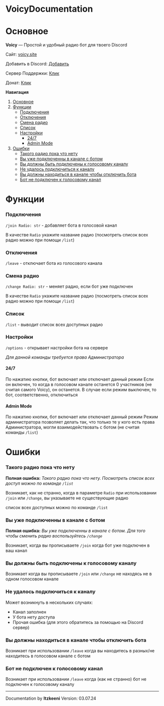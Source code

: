 # VoicyDocumentation

# Основное

<a name="main"></a>

**Voicy** — Простой и удобный радио бот для твоего Discord

Сайт: [voicy.site](https://voicy.site)

Добавить в Discord: [Добавить](https://discord.com/oauth2/authorize?client_id=1105500733333315644&permissions=2150631424&integration_type=0&scope=bot)

Сервер Поддержки: [Клик](https://discord.gg/4ed6dbJZvZ)

Донат: [Клик](https://www.donationalerts.com/r/voicycommunity)

**Навигация**

1. [Основное](#main)
2. [Функции](#function)
   - [Подключения](#join)
   - [Отключения](#leave)
   - [Смена радио](#change)
   - [Список](#list)
   - [Настройки](#settings)
     - [24/7](#always)
     - [Admin Mode](#adminmode)
3. [Ошибки](#error)
   - [Такого радио пока что нету](#404)
   - [Вы уже подключенны в канале с ботом](#401)
   - [Вы должны быть подключены к голосовому каналу](#402)
   - [Не удалось подключиться к каналу](#500)
   - [Вы должны находиться в канале чтобы отключить бота](#403)
   - [Бот не подключен к голосовому канал](#405)

# Функции

<a name="function"></a>

### Подключения

<a name="join"></a>

`/join Radio: str` - добавляет бота в голосовой канал

В качестве `Radio` укажите название радио (посмотреть список всех радио можно при помощи `/list`)

### Отключения

<a name="leave"></a>

`/leave` - отключает бота из голосового канала

### Смена радио

<a name="change"></a>

`/change Radio: str` - меняет радио, если бот уже подключен

В качестве `Radio` укажите название радио (посмотреть список всех радио можно при помощи `/list`)

### Список

<a name="list"></a>

`/list` - выводит список всех доступных радио

### Настройки

<a name="settings"></a>

`/options` - открывает настройки бота на сервере

_Для данной команды требуется права Администратора_

#### 24/7

<a name="always"></a>

По нажатию кнопки, бот включает или отключает данный режим
Если он включен, то когда в голосовом канале останется 0 участников (не считая самого Voicy), он останется. В случае если режим выключен, то бот, соответственно, отключиться

#### Admin Mode

<a name="adminmode"></a>

По нажатию кнопки, бот включает или отключает данный режим
Режим администратора позволяет делать так, что только те у кого есть права Администратора, могли взаимодействовать с ботом (не считая команды `/list`)

# Ошибки

<a name="error"></a>

### Такого радио пока что нету

<a name="404"></a>

**Полная ошибка:**
_Такого радио пока что нету. Посмотреть список всех доступ можно по команде `/list`_

Возникает, как не странно, когда в параметре `Radio` при использовании `/join` или `/change`, вы указываете не существующие радио

список всех доступных можно по команде `/list`

### Вы уже подключенны в канале с ботом

<a name="400"></a>

**Полная ошибка:**
_Вы уже подключенны в канале с ботом. Для того чтобы сменить радио воспользуйтесь `/change`_

Возникает, когда вы прописываете `/join` когда бот уже подключен в ваш канал

### Вы должны быть подключены к голосовому каналу

<a name="401"></a>

Возникает когда вы прописываете `/join` или `/change` не находясь не в одном голосовом канале

### Не удалось подключиться к каналу

<a name="500"></a>

Может возникнуть в нескольких случаях:

- Канал заполнен
- У бота нету доступа
- Прочая ошибка (для этого обратитесь за помощью на Discord сервер)

### Вы должны находиться в канале чтобы отключить бота

<a name="403"></a>

Возникает при использовании `/leave` когда вы находитесь в разных/не находитесь в голосовом канале с ботом

### Бот не подключен к голосовому канал

<a name="405"></a>

Возникает при использовании `/leave` когда (как не странно) бот не подключен к голосовому каналу

---

Documentation by **Itzkeeni**
Version: 03.07.24
